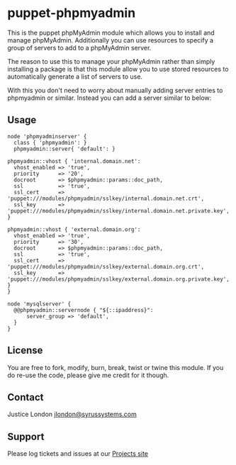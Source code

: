 puppet-phpmyadmin
=================

This is the puppet phpMyAdmin module which allows you to install and manage phpMyAdmin.
Additionally you can use resources to specify a group of servers to add to a phpMyAdmin server.

The reason to use this to manage your phpMyAdmin rather than simply installing a package is that
this module allow you to use stored resources to automatically generate a list of servers to use.

With this you don't need to worry about manually adding server entries to phpmyadmin or similar.
Instead you can add a server similar to below:

Usage
-----
	node 'phpmyadminserver' {
	  class { 'phpmyadmin': }
	  phpmyadmin::server{ 'default': }

    phpmyadmin::vhost { 'internal.domain.net':
      vhost_enabled => 'true',
      priority      => '20',
      docroot       => $phpmyadmin::params::doc_path,
      ssl           => 'true',
      ssl_cert      => 'puppet:///modules/phpmyadmin/sslkey/internal.domain.net.crt',
      ssl_key       => 'puppet:///modules/phpmyadmin/sslkey/internal.domain.net.private.key',
    }

    phpmyadmin::vhost { 'external.domain.org':
      vhost_enabled => 'true',
      priority      => '30',
      docroot       => $phpmyadmin::params::doc_path,
      ssl           => 'true',
      ssl_cert      => 'puppet:///modules/phpmyadmin/sslkey/external.domain.org.crt',
      ssl_key       => 'puppet:///modules/phpmyadmin/sslkey/external.domain.org.private.key',
    }
	}

	node 'mysqlserver' {
	  @@phpmyadmin::servernode { "${::ipaddress}":
	      server_group => 'default',
	  }
	}


License
-------

You are free to fork, modify, burn, break, twist or twine this module.
If you do re-use the code, please give me credit for it though.

Contact
-------

Justice London <jlondon@syrussystems.com>

Support
-------

Please log tickets and issues at our [Projects site](http://github.com/justicel/puppet-phpmyadmin)
